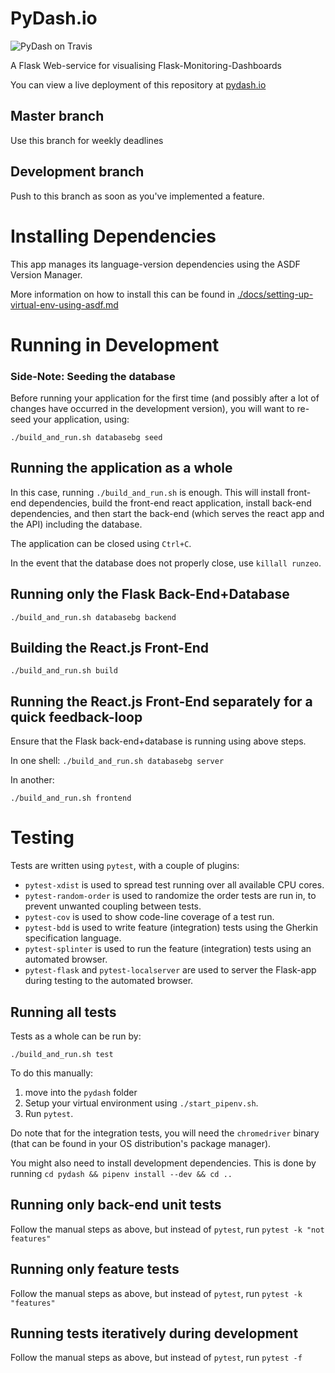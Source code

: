 # PyDash.io

![PyDash on Travis](https://api.travis-ci.org/RUGSoftEng/2018-PyDash.io.svg?branch=development)

A Flask Web-service for visualising Flask-Monitoring-Dashboards

You can view a live deployment of this repository at [pydash.io](http://pydash.io)

## Master branch
Use this branch for weekly deadlines

## Development branch
Push to this branch as soon as you've implemented a feature.

# Installing Dependencies

This app manages its language-version dependencies using the ASDF Version Manager.

More information on how to install this can be found in [./docs/setting-up-virtual-env-using-asdf.md](./docs/setting-up-virtual-env-using-asdf.md)

# Running in Development

### Side-Note: Seeding the database

Before running your application for the first time (and possibly after a lot of changes have occurred in the development version), you will want to re-seed your application, using:

`./build_and_run.sh databasebg seed`

## Running the application as a whole

In this case, running `./build_and_run.sh` is enough. This will install front-end dependencies, build the front-end react application, install back-end dependencies, and then start the back-end (which serves the react app and the API) including the database.

The application can be closed using `Ctrl+C`.

In the event that the database does not properly close, use `killall runzeo`.

## Running only the Flask Back-End+Database

`./build_and_run.sh databasebg backend`

## Building the React.js Front-End

`./build_and_run.sh build`

## Running the React.js Front-End separately for a quick feedback-loop

Ensure that the Flask back-end+database is running using above steps.

In one shell: 
`./build_and_run.sh databasebg server`

In another: 

`./build_and_run.sh frontend`


# Testing

Tests are written using `pytest`, with a couple of plugins:

- `pytest-xdist` is used to spread test running over all available CPU cores.
- `pytest-random-order` is used to randomize the order tests are run in, to prevent unwanted coupling between tests.
- `pytest-cov` is used to show code-line coverage of a test run.
- `pytest-bdd` is used to write feature (integration) tests using the Gherkin specification language.
- `pytest-splinter` is used to run the feature (integration) tests using an automated browser.
- `pytest-flask` and `pytest-localserver` are used to server the Flask-app during testing to the automated browser.

## Running all tests

Tests as a whole can be run by:

`./build_and_run.sh test`

To do this manually:

1. move into the `pydash` folder
2. Setup your virtual environment using `./start_pipenv.sh`.
3. Run `pytest`.

Do note that for the integration tests, you will need the `chromedriver` binary (that can be found in your OS distribution's package manager).

You might also need to install development dependencies. This is done by running `cd pydash && pipenv install --dev && cd ..`


## Running only back-end unit tests

Follow the manual steps as above, but instead of `pytest`, run `pytest -k "not features"`

## Running only feature tests

Follow the manual steps as above, but instead of `pytest`, run `pytest -k "features"`

## Running tests iteratively during development

Follow the manual steps as above, but instead of `pytest`, run `pytest -f`
